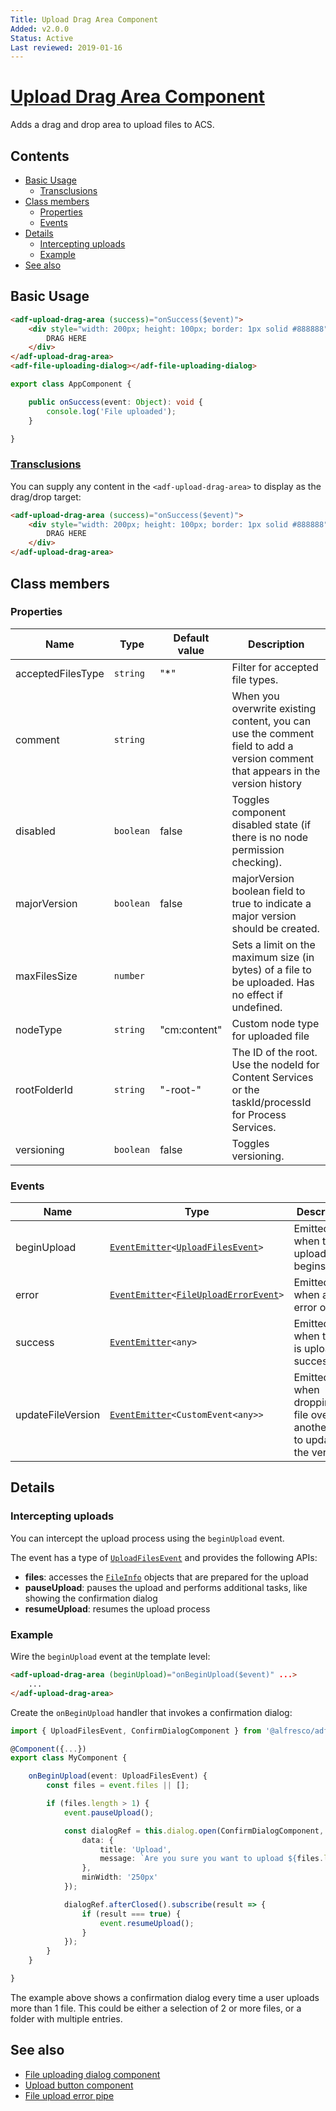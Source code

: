 ```yaml
---
Title: Upload Drag Area Component
Added: v2.0.0
Status: Active
Last reviewed: 2019-01-16
---
```


# [Upload Drag Area Component](../../../lib/content-services/src/lib/upload/components/upload-drag-area.component.ts "Defined in upload-drag-area.component.ts")

Adds a drag and drop area to upload files to ACS.

## Contents

-   [Basic Usage](#basic-usage)
    -   [Transclusions](#transclusions)
-   [Class members](#class-members)
    -   [Properties](#properties)
    -   [Events](#events)
-   [Details](#details)
    -   [Intercepting uploads](#intercepting-uploads)
    -   [Example](#example)
-   [See also](#see-also)

## Basic Usage

```html
<adf-upload-drag-area (success)="onSuccess($event)">
    <div style="width: 200px; height: 100px; border: 1px solid #888888">
        DRAG HERE
    </div>
</adf-upload-drag-area>
<adf-file-uploading-dialog></adf-file-uploading-dialog>
```

```ts
export class AppComponent {

    public onSuccess(event: Object): void {
        console.log('File uploaded');
    }

}
```

### [Transclusions](../../user-guide/transclusion.md)

You can supply any content in the `<adf-upload-drag-area>` to display
as the drag/drop target:

```html
<adf-upload-drag-area (success)="onSuccess($event)">
    <div style="width: 200px; height: 100px; border: 1px solid #888888">
        DRAG HERE
    </div>
</adf-upload-drag-area>
```

## Class members

### Properties

| Name | Type | Default value | Description |
| ---- | ---- | ------------- | ----------- |
| acceptedFilesType | `string` | "\*" | Filter for accepted file types. |
| comment | `string` |  | When you overwrite existing content, you can use the comment field to add a version comment that appears in the version history |
| disabled | `boolean` | false | Toggles component disabled state (if there is no node permission checking). |
| majorVersion | `boolean` | false | majorVersion boolean field to true to indicate a major version should be created. |
| maxFilesSize | `number` |  | Sets a limit on the maximum size (in bytes) of a file to be uploaded. Has no effect if undefined. |
| nodeType | `string` | "cm:content" | Custom node type for uploaded file |
| rootFolderId | `string` | "-root-" | The ID of the root. Use the nodeId for Content Services or the taskId/processId for Process Services. |
| versioning | `boolean` | false | Toggles versioning. |

### Events

| Name | Type | Description |
| ---- | ---- | ----------- |
| beginUpload | [`EventEmitter`](https://angular.io/api/core/EventEmitter)`<`[`UploadFilesEvent`](../../../lib/content-services/src/lib/upload/components/upload-files.event.ts)`>` | Emitted when the upload begins. |
| error | [`EventEmitter`](https://angular.io/api/core/EventEmitter)`<`[`FileUploadErrorEvent`](../../../lib/core/events/file.event.ts)`>` | Emitted when an error occurs. |
| success | [`EventEmitter`](https://angular.io/api/core/EventEmitter)`<any>` | Emitted when the file is uploaded successfully. |
| updateFileVersion | [`EventEmitter`](https://angular.io/api/core/EventEmitter)`<CustomEvent<any>>` | Emitted when dropping a file over another file to update the version. |

## Details

### Intercepting uploads

You can intercept the upload process using the `beginUpload` event.

The event has a type of [`UploadFilesEvent`](../../../lib/content-services/src/lib/upload/components/upload-files.event.ts) and provides the following APIs:

-   **files**: accesses the [`FileInfo`](lib/core/src/lib/utils/file-utils.ts) objects that are prepared for the upload
-   **pauseUpload**: pauses the upload and performs additional tasks, like showing the confirmation dialog
-   **resumeUpload**: resumes the upload process

### Example

Wire the `beginUpload` event at the template level:

```html
<adf-upload-drag-area (beginUpload)="onBeginUpload($event)" ...>
    ...
</adf-upload-drag-area>
```

Create the `onBeginUpload` handler that invokes a confirmation dialog:

```ts
import { UploadFilesEvent, ConfirmDialogComponent } from '@alfresco/adf-content-services';

@Component({...})
export class MyComponent {

    onBeginUpload(event: UploadFilesEvent) {
        const files = event.files || [];

        if (files.length > 1) {
            event.pauseUpload();

            const dialogRef = this.dialog.open(ConfirmDialogComponent, {
                data: {
                    title: 'Upload',
                    message: `Are you sure you want to upload ${files.length} file(s)?`
                },
                minWidth: '250px'
            });

            dialogRef.afterClosed().subscribe(result => {
                if (result === true) {
                    event.resumeUpload();
                }
            });
        }
    }

}
```

The example above shows a confirmation dialog every time a user uploads more than 1 file.
This could be either a selection of 2 or more files, or a folder with multiple entries.

## See also

-   [File uploading dialog component](file-uploading-dialog.component.md)
-   [Upload button component](upload-button.component.md)
-   [File upload error pipe](../pipes/file-upload-error.pipe.md)
